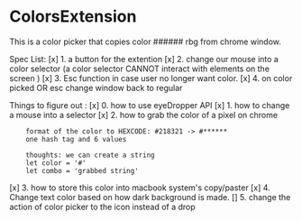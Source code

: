 # ColorsExtension

This is a color picker that copies color ###### rbg from chrome window.

Spec List:
[x] 1. a button for the extention
[x] 2. change our mouse into a color selector (a color selector CANNOT interact with elements on the screen )
[x] 3. Esc function in case user no longer want color.
[x] 4. on color picked OR esc change window back to regular

Things to figure out :
[x] 0. how to use eyeDropper API
[x] 1. how to change a mouse into a selector
[x] 2. how to grab the color of a pixel on chrome

        format of the color to HEXCODE: #218321 -> #******
        one hash tag and 6 values

        thoughts: we can create a string
        let color = '#'
        let combo = 'grabbed string'

[x] 3. how to store this color into macbook system's copy/paster
[x] 4. Change text color based on how dark background is made.
[]  5. change the action of color picker to the icon instead of a drop 


<!-- {
        //moving this here so i can work on manifest.json without damanging preexisting code
  "manifest_version": 3,
  "name": "Color Extension",
  "version": "1.0",
  "icons": {
    "16": "",
    "36": "",
    "48": "",
    "128": ""
  },
  "description": "Color Extension",
  "content_scripts": [
    {
      "matches": ["http://*/*"],
      "js": ["main.js"],
      "css": ["index.css"]
    }
  ],
  "action": { 
    "default_icon": {
      "16": "",
      "36": ""
    },
    "default_popup": "popup.html",
    "default_title": "Color Extension"
  },
  "permissions": ["management"]





      
} -->
